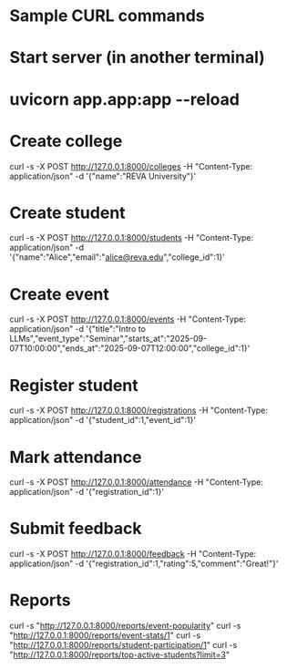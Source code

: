 # Sample CURL commands

# Start server (in another terminal)
# uvicorn app.app:app --reload

# Create college
curl -s -X POST http://127.0.0.1:8000/colleges -H "Content-Type: application/json" -d '{"name":"REVA University"}'

# Create student
curl -s -X POST http://127.0.0.1:8000/students -H "Content-Type: application/json" -d '{"name":"Alice","email":"alice@reva.edu","college_id":1}'

# Create event
curl -s -X POST http://127.0.0.1:8000/events -H "Content-Type: application/json" -d '{"title":"Intro to LLMs","event_type":"Seminar","starts_at":"2025-09-07T10:00:00","ends_at":"2025-09-07T12:00:00","college_id":1}'

# Register student
curl -s -X POST http://127.0.0.1:8000/registrations -H "Content-Type: application/json" -d '{"student_id":1,"event_id":1}'

# Mark attendance
curl -s -X POST http://127.0.0.1:8000/attendance -H "Content-Type: application/json" -d '{"registration_id":1}'

# Submit feedback
curl -s -X POST http://127.0.0.1:8000/feedback -H "Content-Type: application/json" -d '{"registration_id":1,"rating":5,"comment":"Great!"}'

# Reports
curl -s "http://127.0.0.1:8000/reports/event-popularity"
curl -s "http://127.0.0.1:8000/reports/event-stats/1"
curl -s "http://127.0.0.1:8000/reports/student-participation/1"
curl -s "http://127.0.0.1:8000/reports/top-active-students?limit=3"
